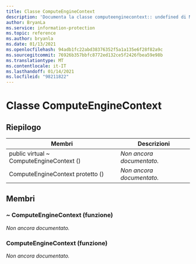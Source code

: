 ```yaml
---
title: Classe ComputeEngineContext
description: 'Documenta la classe computeenginecontext:: undefined di Microsoft Information Protection (MIP) SDK.'
author: BryanLa
ms.service: information-protection
ms.topic: reference
ms.author: bryanla
ms.date: 01/13/2021
ms.openlocfilehash: 94adb1fc22abd38376352f5a1a135e6f28f82a9c
ms.sourcegitcommit: 76926b357bbfc8772ed132ce5f2426fbea59e98b
ms.translationtype: MT
ms.contentlocale: it-IT
ms.lasthandoff: 01/14/2021
ms.locfileid: "98211822"
---
```

# <a name="class-computeenginecontext"></a>Classe ComputeEngineContext 
  
## <a name="summary"></a>Riepilogo
 Membri                        | Descrizioni                                
--------------------------------|---------------------------------------------
public virtual ~ ComputeEngineContext ()  | _Non ancora documentato._
ComputeEngineContext protetto ()  | _Non ancora documentato._
  
## <a name="members"></a>Membri
  
### <a name="computeenginecontext-function"></a>~ ComputeEngineContext (funzione)
_Non ancora documentato._

  
### <a name="computeenginecontext-function"></a>ComputeEngineContext (funzione)
_Non ancora documentato._
